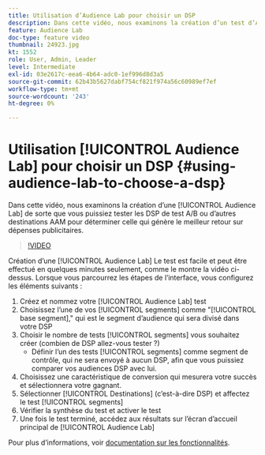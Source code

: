 ```yaml
---
title: Utilisation d’Audience Lab pour choisir un DSP
description: Dans cette vidéo, nous examinons la création d’un test d’Audience Lab, de sorte que vous puissiez DSP de test A/B ou d’autres destinations AAM pour déterminer celle qui générera le meilleur retour sur dépenses publicitaires.
feature: Audience Lab
doc-type: feature video
thumbnail: 24923.jpg
kt: 1552
role: User, Admin, Leader
level: Intermediate
exl-id: 03e2617c-eea6-4b64-adc0-1ef996d8d3a5
source-git-commit: 62b43b5627dabf754cf821f974a56c60989ef7ef
workflow-type: tm+mt
source-wordcount: '243'
ht-degree: 0%

---
```


# Utilisation [!UICONTROL Audience Lab] pour choisir un DSP {#using-audience-lab-to-choose-a-dsp}

Dans cette vidéo, nous examinons la création d’une [!UICONTROL Audience Lab] de sorte que vous puissiez tester les DSP de test A/B ou d’autres destinations AAM pour déterminer celle qui génère le meilleur retour sur dépenses publicitaires.

>[!VIDEO](https://video.tv.adobe.com/v/24923/?quality=12)

Création d’une [!UICONTROL Audience Lab] Le test est facile et peut être effectué en quelques minutes seulement, comme le montre la vidéo ci-dessus. Lorsque vous parcourrez les étapes de l’interface, vous configurez les éléments suivants :

1. Créez et nommez votre [!UICONTROL Audience Lab] test
1. Choisissez l’une de vos [!UICONTROL segments] comme &quot;[!UICONTROL base segment],&quot; qui est le segment d’audience qui sera divisé dans votre DSP
1. Choisir le nombre de tests [!UICONTROL segments] vous souhaitez créer (combien de DSP allez-vous tester ?)
   * Définir l’un des tests [!UICONTROL segments] comme segment de contrôle, qui ne sera envoyé à aucun DSP, afin que vous puissiez comparer vos audiences DSP avec lui.
1. Choisissez une caractéristique de conversion qui mesurera votre succès et sélectionnera votre gagnant.
1. Sélectionner [!UICONTROL Destinations] (c’est-à-dire DSP) et affectez le test [!UICONTROL segments]
1. Vérifier la synthèse du test et activer le test
1. Une fois le test terminé, accédez aux résultats sur l’écran d’accueil principal de [!UICONTROL Audience Lab]

Pour plus d’informations, voir [documentation sur les fonctionnalités](https://experienceleague.adobe.com/docs/audience-manager/user-guide/features/audience-lab/audience-lab.html).
